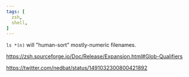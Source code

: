 ```yaml
---
tags: [
  zsh,
  shell,
]
---
```


`ls *(n)` will "human-sort" mostly-numeric filenames.

https://zsh.sourceforge.io/Doc/Release/Expansion.html#Glob-Qualifiers

https://twitter.com/nedbat/status/1491032300800421892